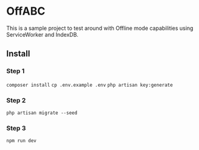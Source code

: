 # OffABC

This is a sample project to test around with Offline mode capabilities using ServiceWorker and IndexDB.

## Install

### Step 1

```composer install```
```cp .env.example .env```
```php artisan key:generate```

### Step 2

```php artisan migrate --seed```

### Step 3

```npm run dev```